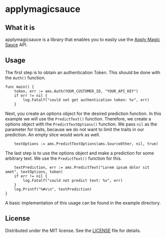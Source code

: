 # applymagicsauce

## What it is
applymagicsauce is a library that enables you to easily use the [Apply Magic Sauce](https://applymagicsauce.com) API.

## Usage
The first step is to obtain an authentication Token. This should be done with the `Auth()` function.
```
func main() {
	token, err := ams.Auth(YOUR_CUSTOMER_ID, "YOUR_API_KEY")
	if err != nil {
		log.Fatalf("could not get authentication token: %v", err)
	}
```

Next, you create an options object for the desired prediction function. In this example we will use the `PredictText()` function. Therefore, we create a options object with the `PredictTextOptions()` function. We pass `nil` as the parameter for traits, because we do not want to limit the traits in our prediction. An empty slice would work as well.
```
    textOptions := ams.PredictTextOptions(ams.SourceOther, nil, true)
```

The last step is to use the options object and make a prediction for some arbitrary text. We use the `PredictText()` function for this.
```
	textPrediction, err := ams.PredictText("Lorem ipsum dolor sit amet", textOptions, token)
	if err != nil {
		log.Fatalf("could not predict text: %v", err)
	}
	log.Printf("%#v\n", textPrediction)
}
```

A basic implementation of this usage can be found in the example directory.

## License

Distributed under the MIT license. See the [LICENSE](https://github.com/crossi36/applymagicsauce/blob/master/LICENSE) file for details.
